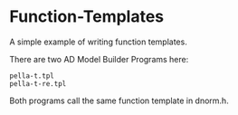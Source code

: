 Function-Templates
==================

A simple example of writing function templates.

There are two AD Model Builder Programs here:

	pella-t.tpl    
	pella-t-re.tpl

Both programs call the same function template in dnorm.h. 
